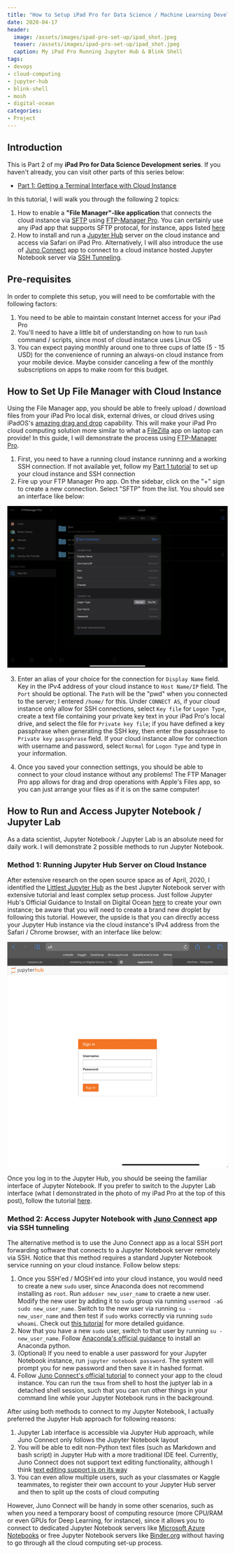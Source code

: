 ```yaml
---
title: "How to Setup iPad Pro for Data Science / Machine Learning Development - Part 2: Enable File Management Interface and Jupyter / Python IDE"
date: 2020-04-17
header:
  image: /assets/images/ipad-pro-set-up/ipad_shot.jpeg
  teaser: /assets/images/ipad-pro-set-up/ipad_shot.jpeg
  caption: My iPad Pro Running Jupyter Hub & Blink Shell
tags:
- devops
- cloud-computing
- jupyter-hub
- blink-shell
- mosh
- digital-ocean
categories:
- Project
---
```

## Introduction

This is Part 2 of my **iPad Pro for Data Science Development series**. If you haven't already, you can visit other parts of this series below:

* [Part 1: Getting a Terminal Interface with Cloud Instance](https://elvinouyang.github.io/project/setup-ipad-pro-for-data-science-development-part-1/)

In this tutorial, I will walk you through the following 2 topics:

1. How to enable a **"File Manager"-like application** that connects the cloud instance via [SFTP](https://en.wikipedia.org/wiki/SSH_File_Transfer_Protocol) using [FTP-Manager Pro](https://apps.apple.com/us/app/ftpmanager-pro/id522627917). You can certainly use any iPad app that supports SFTP protocal, for instance, apps listed [here](https://www.macobserver.com/news/4-ftp-clients-iphone-ipad/)
2. How to install and run a [Jupyter Hub](http://tljh.jupyter.org/en/latest/) server on the cloud instance and access via Safari on iPad Pro. Alternatively, I will also introduce the use of [Juno Connect](https://juno.sh/junoconnect/) app to connect to a cloud instance hosted Jupyter Notebook server via [SSH Tunneling](https://www.ssh.com/ssh/tunneling/).

## Pre-requisites

In order to complete this setup, you will need to be comfortable with the following factors:
1. You need to be able to maintain constant Internet access for your iPad Pro
2. You'll need to have a little bit of understanding on how to run `bash` command / scripts, since most of cloud instance uses Linux OS
3. You can expect paying monthly around one to three cups of latte (5 - 15 USD) for the convenience of running an always-on cloud instance from your mobile device. Maybe consider canceling a few of the monthly subscriptions on apps to make room for this budget.

## How to Set Up File Manager with Cloud Instance

Using the File Manager app, you should be able to freely upload / download files from your iPad Pro local disk, external drives, or cloud drives using iPadOS's [amazing drag and drop](https://support.apple.com/guide/ipad/drag-and-drop-ipadaa83b207/ipados) capability. This will make your iPad Pro cloud computing solution more similar to what a [FileZilla](https://en.wikipedia.org/wiki/FileZilla) app on laptop can provide! In this guide, I will demonstrate the process using [FTP-Manager Pro](https://apps.apple.com/us/app/ftpmanager-pro/id522627917).

1. First, you need to have a running cloud instance runninng and a working SSH connection. If not available yet, follow my [Part 1 tutorial](https://elvinouyang.github.io/project/setup-ipad-pro-for-data-science-development-part-1/) to set up your cloud instance and SSH connection
2. Fire up your FTP Manager Pro app. On the sidebar, click on the "+" sign to create a new connection. Select "SFTP" from the list. You should see an interface like below:

![ftp_manager_1](/assets/images/ipad-pro-set-up/ftp_manager_1.png)

3. Enter an alias of your choice for the connection for `Display Name` field. Key in the IPv4 address of your cloud instance to `Host Name/IP` field. The `Port` should be optional. The `Path` will be the "pwd" when you connected to the server; I entered `/home/` for this. Under `CONNECT AS`, if your cloud instance only allow for SSH connections, select `Key file` for `Logon Type`, create a text file containing your private key text in your iPad Pro's local drive, and select the file for `Private key file`; if you have defined a key passphrase when generating the SSH key, then enter the passphrase to `Private key passphrase` field. If your cloud instance allow for connection with username and password, select `Normal` for `Logon Type` and type in your information.

4. Once you saved your connection settings, you should be able to connect to your cloud instance without any problems! The FTP Manager Pro app allows for drag and drop operations with Apple's Files app, so you can just arrange your files as if it is on the same computer!

## How to Run and Access Jupyter Notebook / Jupyter Lab

As a data scientist, Jupyter Notebook / Jupyter Lab is an absolute need for daily work. I will demonstrate 2 possible methods to run Jupyter Notebook.

### Method 1: Running Jupyter Hub Server on Cloud Instance

After extensive research on the open source space as of April, 2020, I identified the [Littlest Jupyter Hub](http://tljh.jupyter.org/en/latest/) as the best Jupyter Notebook server with extensive tutorial and least complex setup process. Just follow Jupyter Hub's Official Guidance to Install on Digital Ocean [here](http://tljh.jupyter.org/en/latest/install/digitalocean.html) to create your own instance; be aware that you will need to create a brand new droplet by following this tutorial. However, the upside is that you can directly access your Jupyter Hub instance via the cloud instance's IPv4 address from the Safari / Chrome browser, with an interface like below:

![jupyter_hub_1](/assets/images/ipad-pro-set-up/jupyter_hub_1.jpeg)

Once you log in to the Jupyter Hub, you should be seeing the familiar interface of Jupyter Notebook. If you prefer to switch to the Jupyter Lab interface (what I demonstrated in the photo of my iPad Pro at the top of this post), follow the tutorial [here](http://tljh.jupyter.org/en/latest/howto/env/notebook-interfaces.html).

### Method 2: Access Jupyter Notebook with [Juno Connect](https://juno.sh/junoconnect/) app via SSH tunneling

The alternative method is to use the Juno Connect app as a local SSH port forwarding software that connects to a Jupyter Notebook server remotely via SSH. Notice that this method requires a standard Jupyter Notebook service running on your cloud instance. Follow below steps:

1. Once you SSH'ed / MOSH'ed into your cloud instance, you would need to create a new `sudo` user, since Anaconda does not recommend installing as `root`. Run `adduser new_user_name` to craete a new user. Modify the new user by adding it to `sudo` group via running `usermod -aG sudo new_user_name`. Switch to the new user via running `su - new_user_name` and then test if `sudo` works correctly via running `sudo whoami`. Check out [this tutorial](https://linuxize.com/post/how-to-create-a-sudo-user-on-ubuntu/) for more detailed guidance.
2. Now that you have a new `sudo` user, switch to that user by running `su - new_user_name`. Follow [Anaconda's official guidance](https://docs.anaconda.com/anaconda/install/linux/) to install an Anaconda python.
3. (Optional) If you need to enable a user password for your Jupyter Notebook instance, run `jupyter notebook password`. The system will prompt you for new password and then save it in hashed format.
4. Follow [Juno Connect's official tutorial](https://juno.sh/ssh-tunnel-to-jupyter-server/) to connect your app to the cloud instance. You can run the `tmux` from shell to host the juptyer lab in a detached shell session, such that you can run other things in your command line while your Jupyter Notebook runs in the background. 

After using both methods to connect to my Jupyter Notebook, I actually preferred the Jupyter Hub approach for following reasons:

1. Jupyter Lab interface is accessible via Jupyter Hub approach, while Juno Connect only follows the Jupyter Notebook layout
2. You will be able to edit non-Python text files (such as Markdown and bash script) in Jupyter Hub with a more traditional IDE feel. Currently, Juno Connect does not support text editing functionality, although I think [text editing support is on its way](https://github.com/rationalmatter/Juno-Issue-Tracker/issues/46)
3. You can even allow multiple users, such as your classmates or Kaggle teammates, to register their own account to your Jupyter Hub server and then to split up the costs of cloud computing

However, Juno Connect will be handy in some other scenarios, such as when you need a temporary boost of computing resource (more CPU/RAM or even GPUs for Deep Learning, for instance), since it allows you to connect to dedicated Jupyter Notebook servers like [Microsoft Azure Notebooks](https://notebooks.azure.com) or free Jupyter Notebook servers like [Binder.org](https://mybinder.org) without having to go through all the cloud computing set-up process.